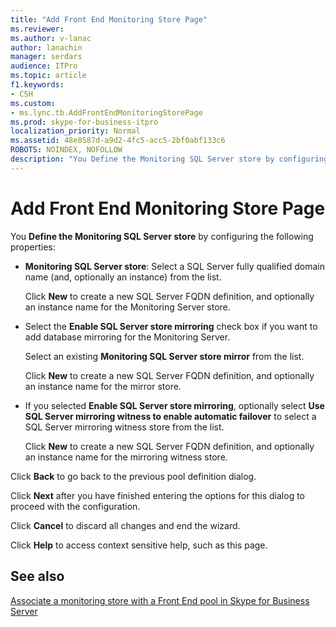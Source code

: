 ```yaml
---
title: "Add Front End Monitoring Store Page"
ms.reviewer: 
ms.author: v-lanac
author: lanachin
manager: serdars
audience: ITPro
ms.topic: article
f1.keywords:
- CSH
ms.custom:
- ms.lync.tb.AddFrontEndMonitoringStorePage
ms.prod: skype-for-business-itpro
localization_priority: Normal
ms.assetid: 48e8587d-a9d2-4fc5-acc5-2bf0abf133c6
ROBOTS: NOINDEX, NOFOLLOW
description: "You Define the Monitoring SQL Server store by configuring the following properties:"
---
```


# Add Front End Monitoring Store Page
 
You **Define the Monitoring SQL Server store** by configuring the following properties:
  
- **Monitoring SQL Server store**: Select a SQL Server fully qualified domain name (and, optionally an instance) from the list.
    
    Click **New** to create a new SQL Server FQDN definition, and optionally an instance name for the Monitoring Server store.
    
- Select the **Enable SQL Server store mirroring** check box if you want to add database mirroring for the Monitoring Server.
    
    Select an existing **Monitoring SQL Server store mirror** from the list.
    
    Click **New** to create a new SQL Server FQDN definition, and optionally an instance name for the mirror store.
    
- If you selected **Enable SQL Server store mirroring**, optionally select **Use SQL Server mirroring witness to enable automatic failover** to select a SQL Server mirroring witness store from the list.
    
    Click **New** to create a new SQL Server FQDN definition, and optionally an instance name for the mirroring witness store.
    
Click **Back** to go back to the previous pool definition dialog.
  
Click **Next** after you have finished entering the options for this dialog to proceed with the configuration.
  
Click **Cancel** to discard all changes and end the wizard.
  
Click **Help** to access context sensitive help, such as this page.
  
## See also

[Associate a monitoring store with a Front End pool in Skype for Business Server](../../../deploy/deploy-monitoring/associate-a-monitoring-store.md)
